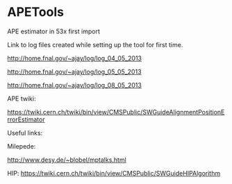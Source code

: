 APETools
========

APE estimator in 53x first import

Link to log files created while setting up the tool for first time.


http://home.fnal.gov/~ajay/log/log_04_05_2013

http://home.fnal.gov/~ajay/log/log_05_05_2013

http://home.fnal.gov/~ajay/log/log_08_05_2013


APE twiki:

https://twiki.cern.ch/twiki/bin/view/CMSPublic/SWGuideAlignmentPositionErrorEstimator

Useful links:

Milepede:

http://www.desy.de/~blobel/mptalks.html

HIP:
https://twiki.cern.ch/twiki/bin/view/CMSPublic/SWGuideHIPAlgorithm

